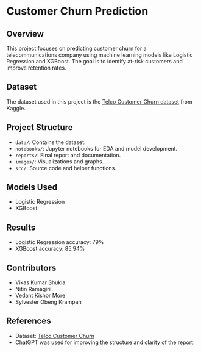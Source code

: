 # Customer Churn Prediction

## Overview
This project focuses on predicting customer churn for a telecommunications company using machine learning models like Logistic Regression and XGBoost. The goal is to identify at-risk customers and improve retention rates.

## Dataset
The dataset used in this project is the [Telco Customer Churn dataset](https://www.kaggle.com/datasets/blastchar/telco-customer-churn) from Kaggle.

## Project Structure
- `data/`: Contains the dataset.
- `notebooks/`: Jupyter notebooks for EDA and model development.
- `reports/`: Final report and documentation.
- `images/`: Visualizations and graphs.
- `src/`: Source code and helper functions.

## Models Used
- Logistic Regression
- XGBoost

## Results
- Logistic Regression accuracy: 79%
- XGBoost accuracy: 85.94%

## Contributors
- Vikas Kumar Shukla
- Nitin Ramagiri
- Vedant Kishor More
- Sylvester Obeng Krampah

## References
- Dataset: [Telco Customer Churn](https://www.kaggle.com/datasets/blastchar/telco-customer-churn)
- ChatGPT was used for improving the structure and clarity of the report.
